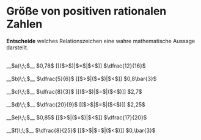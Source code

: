 <!--
version:  0.0.1

language: de

@style
input {
    text-align: center;
}
@end

formula: \carry   \textcolor{red}{\scriptsize #1}
formula: \digit   \rlap{\carry{#1}}\phantom{#2}#2
formula: \permil  \text{‰}

import: https://raw.githubusercontent.com/LiaTemplates/Tikz-Jax/main/README.md

script: https://cdn.jsdelivr.net/gh/LiaTemplates/Tikz-Jax@main/dist/index.js


tags: Bruchrechnung, Dezimalzahlen, Periodizitäten, Zahlenverständnis, leicht, niedrig, Angeben

comment: Welche Zahl ist größer? Wähle aus.

author: Martin Lommatzsch

-->




# Größe von positiven rationalen Zahlen

**Entscheide** welches Relationszeichen eine wahre mathematische Aussage darstellt.

<br>
__$a)\;\;$__ $0,78$ [[($>$)|$=$|$<$]] $\dfrac{12}{16}$ 
<br>
<br>
__$b)\;\;$__ $\dfrac{5}{6}$ [[$>$|($=$)|$<$]] $0,8\bar{3}$ 
<br>
<br>
__$c)\;\;$__ $\dfrac{8}{3}$ [[($>$)|$=$|($<$)]] $2,7$ 
<br>
<br>
__$d)\;\;$__ $\dfrac{20}{9}$ [[$>$|$=$|($<$)]] $2,25$ 
<br>
<br>
__$e)\;\;$__ $0,85$ [[$>$|($=$)|$<$]] $\dfrac{17}{20}$ 
<br>
<br>
__$f)\;\;$__ $\dfrac{8}{25}$ [[$>$|$=$|($<$)]] $0,\bar{3}$ 

<br>
<br>
<br>
<br>

